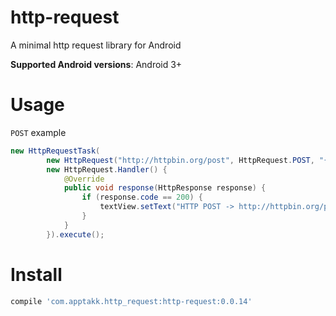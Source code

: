 http-request
============

A minimal http request library for Android

**Supported Android versions**: Android 3+

# Usage

`POST` example
```java
new HttpRequestTask(
        new HttpRequest("http://httpbin.org/post", HttpRequest.POST, "{ \"post\": \"some-data-æøå\" }" ),
        new HttpRequest.Handler() {
            @Override
            public void response(HttpResponse response) {
                if (response.code == 200) {
                    textView.setText("HTTP POST -> http://httpbin.org/post\n" + response.body + "\n\n";);
                }
            }
        }).execute();
```

# Install
```groovy
compile 'com.apptakk.http_request:http-request:0.0.14'
```
